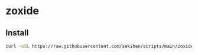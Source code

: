 # zoxide

## Install

```bash
curl -sSL https://raw.githubusercontent.com/zekihan/scripts/main/zoxide/install.sh | bash
```
